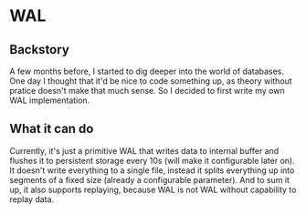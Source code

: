 # WAL

## Backstory
A few months before, I started to dig deeper into the world of databases. One day I thought that it'd be nice to code something up, as theory without pratice doesn't make that much sense. So I decided to first write my own WAL implementation. 

## What it can do
Currently, it's just a primitive WAL that writes data to internal buffer and flushes it to persistent storage every 10s (will make it configurable later on). It doesn't write everything to a single file, instead it splits everything up into segments of a fixed size (already a configurable parameter). And to sum it up, it also supports replaying, because WAL is not WAL without capability to replay data. 
